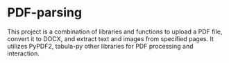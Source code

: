 # PDF-parsing
 This project is a combination of libraries and functions to upload a PDF file, convert it to DOCX, and extract text and images from specified pages. It utilizes PyPDF2, tabula-py other libraries for PDF processing and interaction. 
